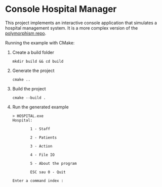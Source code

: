 # Console Hospital Manager

This project implements an interactive console application that simulates a hospital management system. It is a more complex version of the [polymorphism repo](https://github.com/iulian-stan/polymorphism).

Running the example with CMake:

1. Create a build folder
    ```
    mkdir build && cd build
    ```

2. Generate the project
    ```
    cmake ..
    ```

3. Build the project
    ```
    cmake --build .
    ```

4. Run the generated example
    ```
    > HOSPITAL.exe
    Hospital:

            1 - Staff

            2 - Patients

            3 - Action

            4 - File IO

            5 - About the program

            ESC sau 0 - Quit

    Enter a command index :
    ```
